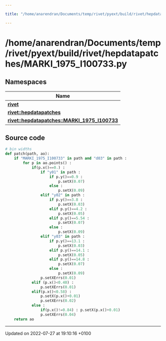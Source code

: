 ```yaml
---

title: "/home/anarendran/Documents/temp/rivet/pyext/build/rivet/hepdatapatches/MARKI_1975_I100733.py"

---
```


# /home/anarendran/Documents/temp/rivet/pyext/build/rivet/hepdatapatches/MARKI_1975_I100733.py



## Namespaces

| Name           |
| -------------- |
| **[rivet](http://example.org/namespaces/namespacerivet/)**  |
| **[rivet::hepdatapatches](http://example.org/namespaces/namespacerivet_1_1hepdatapatches/)**  |
| **[rivet::hepdatapatches::MARKI_1975_I100733](http://example.org/namespaces/namespacerivet_1_1hepdatapatches_1_1marki__1975__i100733/)**  |




## Source code

```python
# bin widths
def patch(path, ao):
    if "MARKI_1975_I100733" in path and "d03" in path :
        for p in ao.points() :
            if(p.x()==0.) :
                if "y01" in path :
                    if p.y()==0.9 :
                        p.setX(0.07)
                    else :
                        p.setX(0.09)
                elif "y02" in path :
                    if p.y()==3.8 :
                        p.setX(0.03)
                    elif p.y()==4.2 :
                        p.setX(0.05)
                    elif p.y()==5.54 :
                        p.setX(0.07)
                    else :
                        p.setX(0.09)
                elif "y03" in path :
                    if p.y()==13.1 :
                        p.setX(0.03)
                    elif p.y()==14.1 :
                        p.setX(0.05)
                    elif p.y()==14.8 :
                        p.setX(0.07)
                    else :
                        p.setX(0.09)
                p.setXErrs(0.01)
            elif (p.x()<0.40) :
                p.setXErrs(0.01)
            elif(p.x()<0.58) :
                p.setX(p.x()+0.01)
                p.setXErrs(0.02)
            else :
                if(p.x()!=0.84) : p.setX(p.x()+0.01)
                p.setXErrs(0.04)
    return ao
```


-------------------------------

Updated on 2022-07-27 at 19:10:16 +0100
